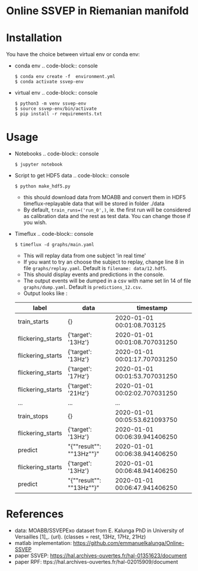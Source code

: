 Online SSVEP in Riemanian manifold
==================================

Installation
============
You have the choice between virtual env or conda env:

- conda env
   .. code-block:: console

      $ conda env create -f  environment.yml
      $ conda activate ssvep-env

- virtual env
   .. code-block:: console

      $ python3 -m venv ssvep-env
      $ source ssvep-env/bin/activate
      $ pip install -r requirements.txt

Usage
======
- Notebooks
   .. code-block:: console

      $ jupyter notebook
      
- Script to get HDF5 data
    .. code-block:: console

      $ python make_hdf5.py

    - this should download data from MOABB and convert them in HDF5
   timeflux-replayable data that will be stored in folder ./data
    - By default, `train_runs=('run_0',)`, ie. the first run will be considered as 
    calibration data and the rest as test data. You can change those if you wish. 
    
- Timeflux
    .. code-block:: console

      $ timeflux -d graphs/main.yaml
      
    - This will replay data from one subject 'in real time' 
    - If you want to try an choose the subject to replay, change line 8 in file
    `graphs/replay.yaml`. Default is `filename: data/12.hdf5`.
    - This should display events and predictions in the console.
    - The output events will be dumped in a csv with name set lin 14 of file
    `graphs/dump.yaml`.  Default is `predictions_12.csv`.
    -  Output looks like :

    
    | label           | data                     |timestamp                        |
    |-----------------|--------------------------|-------------------------------- |
    |train_starts     | {}                       | 2020-01-01 00:01:08.703125      |
    |flickering_starts | {'target': '13Hz'}       | 2020-01-01 00:01:08.707031250   |
    |flickering_starts | {'target': '13Hz'}       | 2020-01-01 00:01:17.707031250   |
    |flickering_starts | {'target': '17Hz'}       | 2020-01-01 00:01:53.707031250   |
    |flickering_starts | {'target': '21Hz'}       | 2020-01-01 00:02:02.707031250   |
    |...              |  ...                     |  ...                            |
    |train_stops      | {}                       | 2020-01-01 00:05:53.621093750   |
    | flickering_starts| {'target': '13Hz'}       | 2020-01-01 00:06:39.941406250   |
    |predict          | "{""result"": ""13Hz""}" | 2020-01-01 00:06:38.941406250   |
    |flickering_starts | {'target': '13Hz'}       | 2020-01-01 00:06:48.941406250   |
    |predict          | "{""result"": ""13Hz""}" | 2020-01-01 00:06:47.941406250   |



References
===========
- data: MOABB/SSVEPExo dataset from E. Kalunga PhD in University of Versailles [1]_. (url). (classes = rest, 13Hz, 17Hz, 21Hz)
- matlab implementation: https://github.com/emmanuelkalunga/Online-SSVEP
- paper SSVEP: https://hal.archives-ouvertes.fr/hal-01351623/document
- paper RPF: ttps://hal.archives-ouvertes.fr/hal-02015909/document
